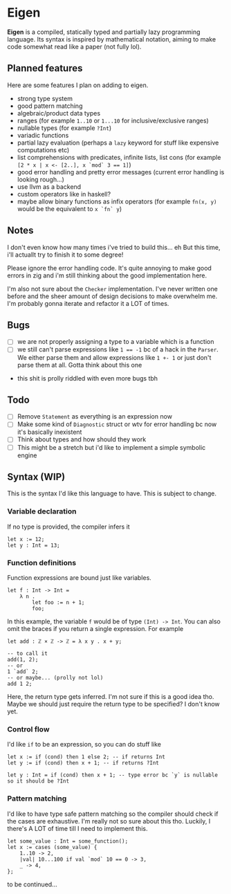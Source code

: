 # Eigen
**Eigen** is a compiled, statically typed and partially lazy programming language. Its syntax is inspired by mathematical notation, aiming to make code somewhat read like a paper (not fully lol).

## Planned features
Here are some features I plan on adding to eigen.
- strong type system
- good pattern matching
- algebraic/product data types
- ranges (for example `1..10` or `1...10` for inclusive/exclusive ranges)
- nullable types (for example `?Int`)
- variadic functions
- partial lazy evaluation (perhaps a `lazy` keyword for stuff like expensive computations etc)
- list comprehensions with predicates, infinite lists, list cons (for example ``[2 * x | x <- [2..], x `mod` 3 == 1]``)
- good error handling and pretty error messages (current error handling is looking rough...)
- use llvm as a backend
- custom operators like in haskell?
- maybe allow binary functions as infix operators (for example `fn(x, y)` would be the equivalent to ``x `fn` y``)

## Notes
I don't even know how many times i've tried to build this... eh
But this time, i'll actuallt try to finish it to some degree!

Please ignore the error handling code. It's quite annoying to make good errors in zig and i'm still thinking about the good implementation here.

I'm also not sure about the `Checker` implementation. I've never written one before and the sheer amount of design decisions to make overwhelm me. I'm probably gonna iterate and refactor it a LOT of times.

## Bugs
- [ ] we are not properly assigning a type to a variable which is a function
- [ ] we still can't parse expressions like `1 == -1` bc of a hack in the `Parser`. We either parse them and allow expressions like `1 +- 1` or just don't parse them at all. Gotta think about this one
- this shit is prolly riddled with even more bugs tbh

## Todo
- [ ] Remove `Statement` as everything is an expression now
- [ ] Make some kind of `Diagnostic` struct or wtv for error handling bc now it's basically inexistent
- [ ] Think about types and how should they work
- [ ] This might be a stretch but i'd like to implement a simple symbolic engine

## Syntax (WIP)
This is the syntax I'd like this language to have. This is subject to change.

### Variable declaration
If no type is provided, the compiler infers it
```eigen
let x := 12;
let y : Int = 13;
```

### Function definitions
Function expressions are bound just like variables.
```eigen
let f : Int -> Int =
    λ n .
        let foo := n + 1;
        foo;
```
In this example, the variable `f` would be of type `(Int) -> Int`. You can also omit the braces if you return a single expression. For example
```eigen
let add : ℤ × ℤ -> ℤ = λ x y . x + y;

-- to call it
add(1, 2);
-- or
1 `add` 2;
-- or maybe... (prolly not lol)
add 1 2;
```
Here, the return type gets inferred. I'm not sure if this is a good idea tho. Maybe we should just require the return type to be specified? I don't know yet.

### Control flow
I'd like `if` to be an expression, so you can do stuff like
```eigen
let x := if (cond) then 1 else 2; -- if returns Int
let y := if (cond) then x + 1; -- if returns ?Int

let y : Int = if (cond) then x + 1; -- type error bc `y` is nullable so it should be ?Int
```

### Pattern matching
I'd like to have type safe pattern matching so the compiler should check if the cases are exhaustive. I'm really not so sure about this tho. Luckily, I there's A LOT of time till I need to implement this.
```eigen
let some_value : Int = some_function();
let x := cases (some_value) {
    1..10 -> 2,
    |val| 10...100 if val `mod` 10 == 0 -> 3,
    _ -> 4,
};
```
to be continued...
